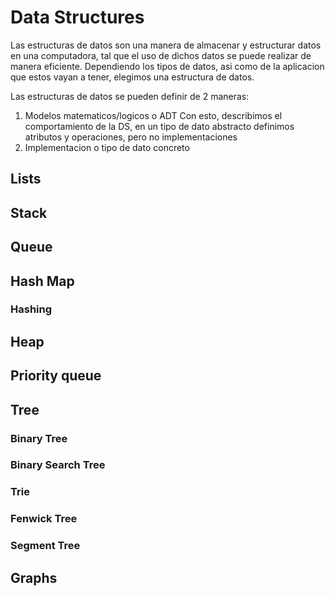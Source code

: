 # Data Structures
Las estructuras de datos son una manera de almacenar y estructurar datos en una computadora, tal que el uso de dichos
datos se puede realizar de manera eficiente.
Dependiendo los tipos de datos, asi como de la aplicacion que estos vayan a tener, elegimos una estructura de datos.  

Las estructuras de datos se pueden definir de 2 maneras:
1. Modelos matematicos/logicos o ADT
   Con esto, describimos el comportamiento de la DS, en un tipo de dato abstracto definimos atributos y operaciones,
   pero no implementaciones
2. Implementacion o tipo de dato concreto
 
## Lists

## Stack

## Queue

## Hash Map

### Hashing

## Heap

## Priority queue

## Tree

### Binary Tree

### Binary Search Tree

### Trie

### Fenwick Tree

### Segment Tree

## Graphs
